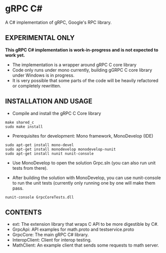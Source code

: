 gRPC C#
=======

A C# implementation of gRPC, Google's RPC library.

EXPERIMENTAL ONLY
-----------------

**This gRPC C# implementation is work-in-progress and is not expected to work yet.**

- The implementation is a wrapper around gRPC C core library
- Code only runs under mono currently, building gGRPC C core library under Windows
  is in progress.
- It is very possible that some parts of the code will be heavily refactored or
  completely rewritten.


INSTALLATION AND USAGE
----------------------

- Compile and install the gRPC C Core library
```
make shared_c
sudo make install
```

- Prerequisites for development: Mono framework, MonoDevelop (IDE)
```
sudo apt-get install mono-devel
sudo apt-get install monodevelop monodevelop-nunit
sudo apt-get install nunit nunit-console
```

- Use MonoDevelop to open the solution Grpc.sln (you can also run unit tests
  from there).

- After building the solution with MonoDevelop, you can use
  nunit-console to run the unit tests (currently only running one by
  one will make them pass.

```
nunit-console GrpcCoreTests.dll
```

CONTENTS
--------

- ext:
  The extension library that wraps C API to be more digestible by C#.
- GrpcApi:
  API examples for math.proto and testservice.proto
- GrpcCore:
  The main gRPC C# library.
- InteropClient:
  Client for interop testing.
- MathClient:
  An example client that sends some requests to math server.
